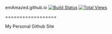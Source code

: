 emAmazed.github.io [![Build Status](https://travis-ci.org/emAmazed/emAmazed.github.io.png?branch=master)](https://travis-ci.org/emAmazed/emAmazed.github.io) [![Total Views](https://sourcegraph.com/api/repos/github.com/emAmazed/emAmazed.github.io/counters/views.png)](https://sourcegraph.com/github.com/emAmazed/emAmazed.github.io)

==================

My Personal Github Site

